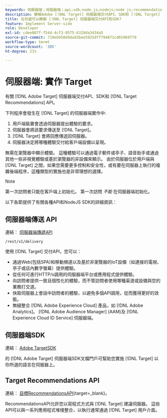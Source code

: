 ```yaml
---
keywords: 伺服器端；伺服器端；api;sdk;node.js;nodejs;node js;recommendations api;api:api
description: 瞭解Adobe [!DNL Target] 伺服器端交付API、SDK和 [!DNL Target] RecommendationsAPI
title: 在何處可以瞭解 [!DNL Target] 伺服器端交付API和SDK?
feature: Implement Server-side
role: Developer
exl-id: cdee007f-f54d-4cf3-9575-6319da3434a5
source-git-commit: 719eb95049dad3bee5925dff794871cd65969f79
workflow-type: tm+mt
source-wordcount: '385'
ht-degree: 21%

---
```


# 伺服器端: 實作 Target

有關 [!DNL Adobe Target] 伺服器端交付API、SDK和 [!DNL Target Recommendations] API。

下列程序會發生在 [!DNL Target] 的伺服器端實作中:

1. 用戶端裝置會透過伺服器提出體驗的要求。
1. 伺服器會將該要求傳送至 [!DNL Target]。
1. [!DNL Target] 會將回應傳送回伺服器。
1. 伺服器決定將哪種體驗交付給客戶端設備以呈現。

無需在瀏覽器中顯示體驗。 這種體驗可以通過電子郵件或亭子、語音助手或通過其他一些非視覺體驗或基於瀏覽器的非設備來顯示。 由於伺服器位於用戶端與 [!DNL Target] 之間，如果您需要更多控制和安全性，或有要在伺服器上執行的複雜後端程序，這種類型的實施也是非常理想的選擇。

>[!NOTE]
>
>第一次訪問者只能在客戶端上初始化。 第一次訪問 *不能* 在伺服器端初始化。

以下各節提供了有關各種API和NodeJS SDK的詳細資訊：

## 伺服器端傳送 API

連結： [伺服器端傳遞API](https://developers.adobetarget.com/api/delivery-api/)

`/rest/v1/delivery`

使用 [!DNL Target] 交付API，您可以：

* 通過Web(包括SPA)和移動頻道以及基於非瀏覽器的IoT設備（如連接的電視、亭子或店內數字螢幕）提供體驗。
* 從任何可進行HTTP/s調用的伺服器端平台或應用程式提供體驗。
* 向訪問者提供一致且個性化的體驗，而不管訪問者使用哪種渠道或設備與您的業務打交道。
* 快取伺服器上會話中訪問者的體驗，以避免多個API調用，從而獲得更好的效能。
* 無縫整合 [!DNL Adobe Experience Cloud] 產品，如 [!DNL Adobe Analytics]。 [!DNL Adobe Audience Manager] (AAM)及 [!DNL Experience Cloud ID Service] 伺服器端。

## 伺服器端SDK

連結： [Adobe TargetSDK](https://developer.adobe.com/target/)

的 [!DNL Adobe Target] 伺服器端SDK文檔門戶可幫助您實施 [!DNL Target] 以你所選的語言在伺服器上。

## Target Recommendations API

連結： [目標RecommendationsAPI](https://developer.adobe.com/target/){target=_blank}。

RecommendationsAPI允許您以寫程式方式與 [!DNL Target] 建議伺服器。 這些API可以與一系列應用程式堆棧整合，以執行通常通過 [!DNL Target] 用戶介面。
